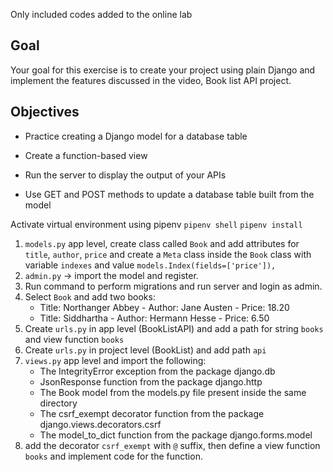 Only included codes added to the online lab

## Goal

Your goal for this exercise is to create your project using plain Django and implement the features discussed in the video, Book list API project.

## Objectives

- Practice creating a Django model for a database table

- Create a function-based view

- Run the server to display the output of your APIs

- Use GET and POST methods to update a database table built from the model

Activate virtual environment using pipenv
`pipenv shell`
`pipenv install`

1. `models.py` app level, create class called `Book` and add attributes for `title`, `author`, `price` and create a `Meta` class inside the `Book` class with variable `indexes` and value `models.Index(fields=['price']),`
2. `admin.py` -> import the model and register.
3. Run command to perform migrations and run server and login as admin.
4. Select `Book` and add two books:
   - Title: Northanger Abbey - Author: Jane Austen - Price: 18.20
   - Title: Siddhartha - Author: Hermann Hesse - Price: 6.50
5. Create `urls.py` in app level (BookListAPI) and add a path for string `books` and view function `books`
6. Create `urls.py` in project level (BookList) and add path `api`
7. `views.py` app level and import the following:
   - The IntegrityError exception from the package django.db
   - JsonResponse function from the package django.http
   - The Book model from the models.py file present inside the same directory
   - The csrf_exempt decorator function from the package django.views.decorators.csrf
   - The model_to_dict function from the package django.forms.model
8. add the decorator `csrf_exempt` with `@` suffix, then define a view function `books` and implement code for the function.
